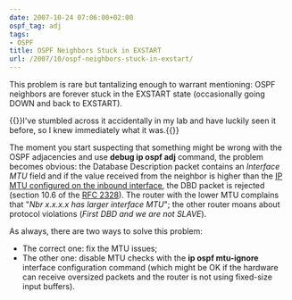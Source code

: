 ```yaml
---
date: 2007-10-24 07:06:00+02:00
ospf_tag: adj
tags:
- OSPF
title: OSPF Neighbors Stuck in EXSTART
url: /2007/10/ospf-neighbors-stuck-in-exstart/
---
```

This problem is rare but tantalizing enough to warrant mentioning: OSPF neighbors are forever stuck in the EXSTART state (occasionally going DOWN and back to EXSTART).

{{<note>}}I've stumbled across it accidentally in my lab and have luckily seen it before, so I knew immediately what it was.{{</note>}}
<!--more-->
The moment you start suspecting that something might be wrong with the OSPF adjacencies and use **debug ip ospf adj** command, the problem becomes obvious: the Database Description packet contains an *Interface MTU* field and if the value received from the neighbor is higher than the [IP MTU configured on the inbound interface](/2007/10/tale-of-three-mtus/), the DBD packet is rejected (section 10.6 of the [RFC 2328](http://www.faqs.org/rfcs/rfc2328.html)). The router with the lower MTU complains that "*Nbr x.x.x.x has larger interface MTU*"; the other router moans about protocol violations (*First DBD and we are not SLAVE*).

As always, there are two ways to solve this problem:

-   The correct one: fix the MTU issues;
-   The other one: disable MTU checks with the **ip ospf mtu-ignore** interface configuration command (which might be OK if the hardware can receive oversized packets and the router is not using fixed-size input buffers).
